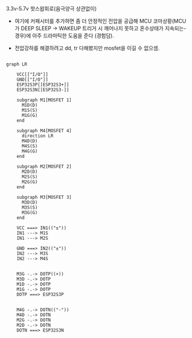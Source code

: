 3.3v-5.7v 핫스왑회로(음극양극 상관없이)

* 여기에 커패시터를 추가하면 좀 더 안정적인 전압을 공급해 
MCU 코마상황(MCU가 DEEP SLEEP -> WAKEUP 트리거 시 깨어나지 못하고 혼수상태가 
지속되는-경우)에 아주 드라마틱한 도움을 준다 (경험담).

* 전압강하를 해결하려고 dd, tr 다해봤지만 mosfet을 이길 수 없으셈.

```mermaid

graph LR

    VCC[["I/O"]]
    GND[["I/O"]]
    ESP32S3P[[ESP32S3+]]
    ESP32S3N[[ESP32S3-]]

    subgraph M1[MOSFET 1]
      M1D(D)
      M1S(S)
      M1G(G)
    end

    subgraph M4[MOSFET 4]
      direction LR
      M4D(D)
      M4S(S)
      M4G(G)
    end

    subgraph M2[MOSFET 2]
      M2D(D)
      M2S(S)
      M2G(G)
    end

    subgraph M3[MOSFET 3]
      M3D(D)
      M3S(S)
      M3G(G)
    end
  
    VCC ===> IN1(("±"))
    IN1 ---> M1S
    IN1 ---> M2S

    GND ===> IN2(("±"))
    IN2 ---> M3S
    IN2 ---> M4S
    

    M3G -.-> DOTP((+)) 
    M3D -.-> DOTP
    M1D -.-> DOTP
    M1G -.-> DOTP
    DOTP ===> ESP32S3P

    
    M4G -.-> DOTN(("-"))
    M4D -.-> DOTN    
    M2G -.-> DOTN
    M2D -.-> DOTN
    DOTN ===> ESP32S3N
```
